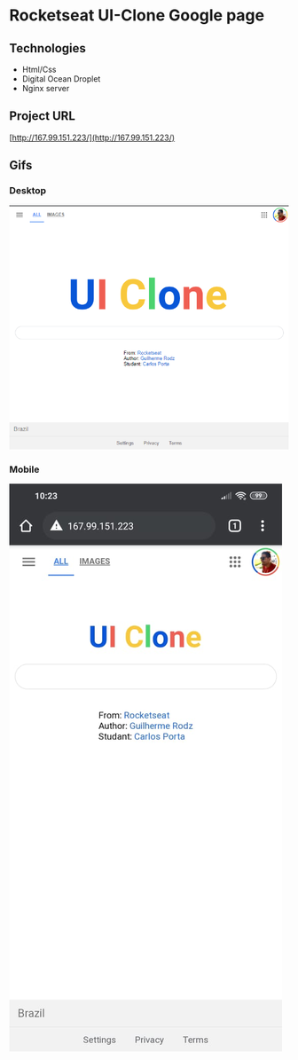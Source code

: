 # Rocketseat UI-Clone Google page

## Technologies
* Html/Css
* Digital Ocean Droplet
* Nginx server

## Project URL
[http://167.99.151.223/](http://167.99.151.223/)

## Gifs

### Desktop
![Desktop](screenshots/desktop.png)

### Mobile
![Mobile](screenshots/mobile.jpeg)
